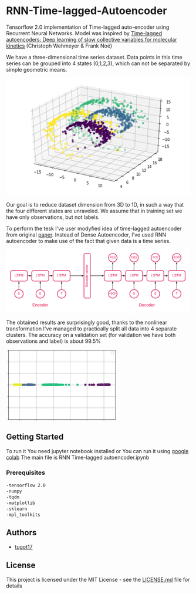 # RNN-Time-lagged-Autoencoder
Tensorflow 2.0 implementation of Time-lagged auto-encoder using Recurrent Neural Networks. Model was inspired by [Time-lagged autoencoders: Deep learning of slow collective variables for molecular kinetics](https://arxiv.org/abs/1710.11239)  (Christoph Wehmeyer & Frank Noé) 

We have a three-dimensional time series dataset. Data points in this time series can be grouped into 4 states (0,1,2,3), which can not be separated by simple geometric means. 

<img src="images/data.png" alt="drawing" width="500px"/>


Our goal is to reduce dataset dimension from 3D to 1D, in such a way that the four different states are unraveled. We assume that in training set we have only observations, but not labels. 

To perform the tesk I've user modyfied idea of time-lagged autoencoder from original [paper](https://arxiv.org/abs/1710.11239). Instead of Dense Autoencoder, I've used RNN autoencoder to make use of the fact that given data is a time series.

<img src="images/LSTM_autoencoder.png" alt="drawing" width="500px"/>

The obtained results are surprisingly good, thanks to the nonlinear transformation I've managed to practically split all data into 4 separate clusters. The accuracy on a validation set (for validation we have both observations and label) is about 99.5%

<img src="images/1d-data.png" alt="drawing" width="300px"/>


## Getting Started

To run it You need jupyter notebook installed or You can run it using [google colab](https://colab.research.google.com)
The main file is RNN Time-lagged autoencoder.ipynb


### Prerequisites
```
-tensorflow 2.0
-numpy
-tqdm
-matplotlib
-sklearn
-mpl_toolkits
```


## Authors

* [tugot17](https://github.com/tugot17)



## License

This project is licensed under the MIT License - see the [LICENSE.md](LICENSE.md) file for details


